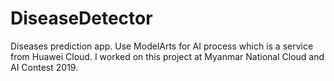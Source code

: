 # DiseaseDetector
 Diseases prediction app.
 Use ModelArts for AI process which is a service from Huawei Cloud.
 I worked on this project at Myanmar National Cloud and AI Contest 2019.
